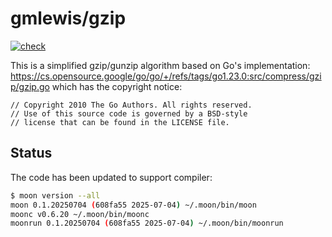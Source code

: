 # gmlewis/gzip
[![check](https://github.com/gmlewis/moonbit-gzip/actions/workflows/check.yml/badge.svg)](https://github.com/gmlewis/moonbit-gzip/actions/workflows/check.yml)

This is a simplified gzip/gunzip algorithm based on Go's implementation:
https://cs.opensource.google/go/go/+/refs/tags/go1.23.0:src/compress/gzip/gzip.go
which has the copyright notice:

```
// Copyright 2010 The Go Authors. All rights reserved.
// Use of this source code is governed by a BSD-style
// license that can be found in the LICENSE file.
```

## Status

The code has been updated to support compiler:

```bash
$ moon version --all
moon 0.1.20250704 (608fa55 2025-07-04) ~/.moon/bin/moon
moonc v0.6.20 ~/.moon/bin/moonc
moonrun 0.1.20250704 (608fa55 2025-07-04) ~/.moon/bin/moonrun
```
